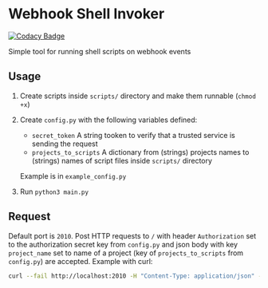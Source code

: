 # Webhook Shell Invoker

[![Codacy Badge](https://api.codacy.com/project/badge/Grade/0c6e62c7d7264d7f8a5723e636699dde)](https://app.codacy.com/manual/kolayne/webhook_shell_invoker?utm_source=github.com&utm_medium=referral&utm_content=kolayne/webhook_shell_invoker&utm_campaign=Badge_Grade_Dashboard)

Simple tool for running shell scripts on webhook events

## Usage

1.  Create scripts inside `scripts/` directory and make them runnable (`chmod +x`)

2.  Create `config.py` with the following variables defined:

    -   `secret_token` A string tooken to verify that a trusted service is sending the request
    -   `projects_to_scripts` A dictionary from (strings) projects names to (strings) names of script files inside `scripts/` directory

    Example is in `example_config.py`

3.  Run `python3 main.py`

## Request

Default port is `2010`. Post HTTP requests to `/` with header `Authorization` set to the authorization secret key from `config.py` and json body with key `project_name` set to name of a project (key of `projects_to_scripts` from `config.py`) are accepted. Example with curl:
```bash
curl --fail http://localhost:2010 -H "Content-Type: application/json" -H "Authorization: ujeiuqeojqnbijnzlkjcoqituqioenuiniuf" --data '{"project_name": "project_name_1"}'
```
